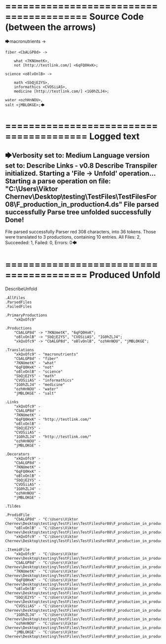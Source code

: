 ========================================
Source Code (between the arrows)
========================================

🡆macronutrients <xkQxOfc9> ->

    fiber <CbALGP8d> ->

        what <7KNUmetK>,
        not [http://testlink.com/] <6qFQ0HxK>;
	
	science <o8lvOnlB> ->
		
		math <SbQjE2YS>,
		informathics <CVOSiiAS>,
		medicine [http://testlink.com/] <1G0hZLJ4>;
    
    water <ozhHnNOU>,
    salt <jMBLOKGE>;🡄

========================================
Logged text
========================================

🡆Verbosity set to: Medium
Language version set to: Describe Links - v0.8
Describe Transpiler initialized.
Starting a 'File -> Unfold' operation...
Starting a parse operation on file: "C:\Users\Viktor Chernev\Desktop\testing\TestFiles\TestFilesFor08\F_production_in_production4.ds"
File parsed successfully
Parse tree unfolded successfully
Done!
------------------------
File parsed successfully
Parser red 308 characters, into 36 tokens.
Those were translated to 3 productions, containing 10 entries.
All Files: 2, Succeeded: 1, Failed: 0, Errors: 0🡄

========================================
Produced Unfold
========================================

DescribeUnfold

    .AllFiles
    .ParsedFiles
    .FailedFiles

    .PrimaryProductions
        "xkQxOfc9" 

    .Productions
        "CbALGP8d" -> "7KNUmetK", "6qFQ0HxK";
        "o8lvOnlB" -> "SbQjE2YS", "CVOSiiAS", "1G0hZLJ4";
        "xkQxOfc9" -> "CbALGP8d", "o8lvOnlB", "ozhHnNOU", "jMBLOKGE";

    .Translations
        "xkQxOfc9" - "macronutrients"
        "CbALGP8d" - "fiber"
        "7KNUmetK" - "what"
        "6qFQ0HxK" - "not"
        "o8lvOnlB" - "science"
        "SbQjE2YS" - "math"
        "CVOSiiAS" - "informathics"
        "1G0hZLJ4" - "medicine"
        "ozhHnNOU" - "water"
        "jMBLOKGE" - "salt"

    .Links
        "xkQxOfc9" - 
        "CbALGP8d" - 
        "7KNUmetK" - 
        "6qFQ0HxK" - "http://testlink.com/"
        "o8lvOnlB" - 
        "SbQjE2YS" - 
        "CVOSiiAS" - 
        "1G0hZLJ4" - "http://testlink.com/"
        "ozhHnNOU" - 
        "jMBLOKGE" - 

    .Decorators
        "xkQxOfc9" - 
        "CbALGP8d" - 
        "7KNUmetK" - 
        "6qFQ0HxK" - 
        "o8lvOnlB" - 
        "SbQjE2YS" - 
        "CVOSiiAS" - 
        "1G0hZLJ4" - 
        "ozhHnNOU" - 
        "jMBLOKGE" - 

    .Tildes

    .ProdidFile
        "CbALGP8d" - "C:\Users\Viktor Chernev\Desktop\testing\TestFiles\TestFilesFor08\F_production_in_production4.ds"
        "o8lvOnlB" - "C:\Users\Viktor Chernev\Desktop\testing\TestFiles\TestFilesFor08\F_production_in_production4.ds"
        "xkQxOfc9" - "C:\Users\Viktor Chernev\Desktop\testing\TestFiles\TestFilesFor08\F_production_in_production4.ds"

    .ItemidFile
        "xkQxOfc9" - "C:\Users\Viktor Chernev\Desktop\testing\TestFiles\TestFilesFor08\F_production_in_production4.ds"
        "CbALGP8d" - "C:\Users\Viktor Chernev\Desktop\testing\TestFiles\TestFilesFor08\F_production_in_production4.ds"
        "7KNUmetK" - "C:\Users\Viktor Chernev\Desktop\testing\TestFiles\TestFilesFor08\F_production_in_production4.ds"
        "6qFQ0HxK" - "C:\Users\Viktor Chernev\Desktop\testing\TestFiles\TestFilesFor08\F_production_in_production4.ds"
        "o8lvOnlB" - "C:\Users\Viktor Chernev\Desktop\testing\TestFiles\TestFilesFor08\F_production_in_production4.ds"
        "SbQjE2YS" - "C:\Users\Viktor Chernev\Desktop\testing\TestFiles\TestFilesFor08\F_production_in_production4.ds"
        "CVOSiiAS" - "C:\Users\Viktor Chernev\Desktop\testing\TestFiles\TestFilesFor08\F_production_in_production4.ds"
        "1G0hZLJ4" - "C:\Users\Viktor Chernev\Desktop\testing\TestFiles\TestFilesFor08\F_production_in_production4.ds"
        "ozhHnNOU" - "C:\Users\Viktor Chernev\Desktop\testing\TestFiles\TestFilesFor08\F_production_in_production4.ds"
        "jMBLOKGE" - "C:\Users\Viktor Chernev\Desktop\testing\TestFiles\TestFilesFor08\F_production_in_production4.ds"


